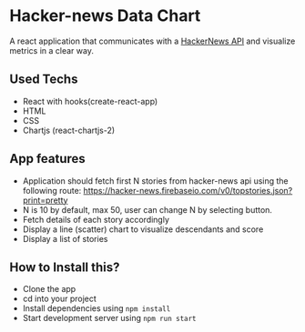 # Hacker-news Data Chart

A react application that communicates with a [HackerNews API](https://github.com/HackerNews/API) and visualize metrics in a clear way.

## Used Techs

- React with hooks(create-react-app)
- HTML
- CSS
- Chartjs (react-chartjs-2)

## App features

- Application should fetch first N stories from hacker-news api using the following route: https://hacker-news.firebaseio.com/v0/topstories.json?print=pretty
- N is 10 by default, max 50, user can change N by selecting button.
- Fetch details of each story accordingly
- Display a line (scatter) chart to visualize descendants and score
- Display a list of stories

## How to Install this?

- Clone the app
- cd into your project
- Install dependencies using `npm install`
- Start development server using `npm run start`
